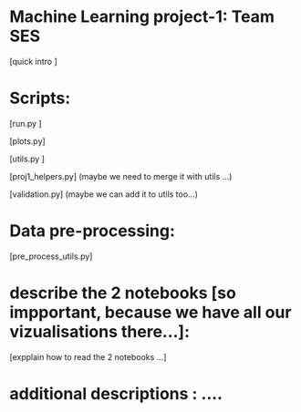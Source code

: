 # Machine Learning project-1: Team SES

[quick intro ]

# Scripts:

[run.py ]

[plots.py]

[utils.py ]

[proj1_helpers.py] (maybe we need to merge it with utils ...)

[validation.py]    (maybe we can add it to utils too...) 
# Data pre-processing:

[pre_process_utils.py]


# describe the 2 notebooks [so impportant, because we have all our vizualisations there...]:

[expplain how to read the 2 notebooks ...]


#  additional descriptions :  ....
